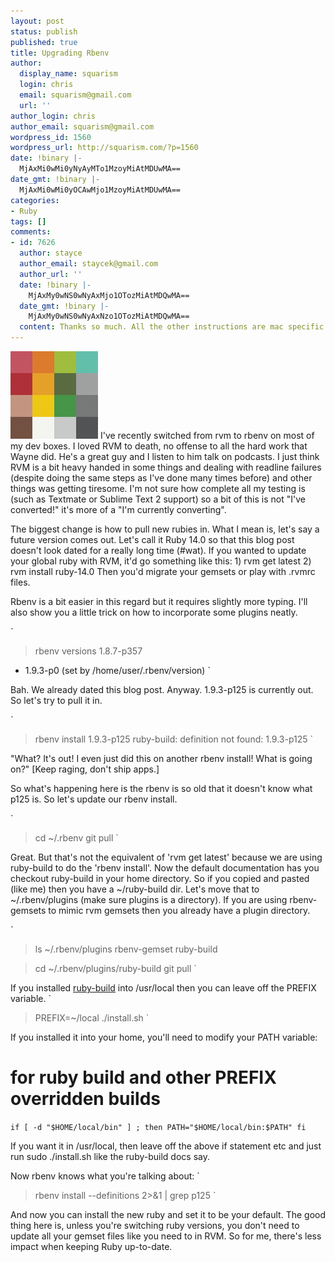 ```yaml
---
layout: post
status: publish
published: true
title: Upgrading Rbenv
author:
  display_name: squarism
  login: chris
  email: squarism@gmail.com
  url: ''
author_login: chris
author_email: squarism@gmail.com
wordpress_id: 1560
wordpress_url: http://squarism.com/?p=1560
date: !binary |-
  MjAxMi0wMi0yNyAyMTo1MzoyMiAtMDUwMA==
date_gmt: !binary |-
  MjAxMi0wMi0yOCAwMjo1MzoyMiAtMDUwMA==
categories:
- Ruby
tags: []
comments:
- id: 7626
  author: stayce
  author_email: staycek@gmail.com
  author_url: ''
  date: !binary |-
    MjAxMy0wNS0wNyAxMjo1OTozMiAtMDQwMA==
  date_gmt: !binary |-
    MjAxMy0wNS0wNyAxNzo1OTozMiAtMDQwMA==
  content: Thanks so much. All the other instructions are mac specific.
---
```

![](/uploads/2012/02/rbenv.png "rbenv")
I've recently switched from rvm to rbenv on most of my dev boxes.  I loved RVM to death, no offense to all the hard work that Wayne did.  He's a great guy and I listen to him talk on podcasts.  I just think RVM is a bit heavy handed in some things and dealing with readline failures (despite doing the same steps as I've done many times before) and other things was getting tiresome.  I'm not sure how complete all my testing is (such as Textmate or Sublime Text 2 support) so a bit of this is not "I've converted!" it's more of a "I'm currently converting".

The biggest change is how to pull new rubies in.  What I mean is, let's say a future version comes out.  Let's call it Ruby 14.0 so that this blog post doesn't look dated for a really long time (#wat).  If you wanted to update your global ruby with RVM, it'd go something like this: 1) rvm get latest 2) rvm install ruby-14.0  Then you'd migrate your gemsets or play with .rvmrc files.

Rbenv is a bit easier in this regard but it requires slightly more typing.  I'll also show you a little trick on how to incorporate some plugins neatly.

`
> rbenv versions
  1.8.7-p357
* 1.9.3-p0 (set by /home/user/.rbenv/version)
`

Bah.  We already dated this blog post.  Anyway.  1.9.3-p125 is currently out.  So let's try to pull it in.

`
> rbenv install 1.9.3-p125
ruby-build: definition not found: 1.9.3-p125
`

"What?  It's out!  I even just did this on another rbenv install!  What is going on?"
[Keep raging, don't ship apps.]

So what's happening here is the rbenv is so old that it doesn't know what p125 is.  So let's update our rbenv install.

`
> cd ~/.rbenv
> git pull
`

Great.  But that's not the equivalent of 'rvm get latest' because we are using ruby-build to do the 'rbenv install'.  Now the default documentation has you checkout ruby-build in your home directory.  So if you copied and pasted (like me) then you have a ~/ruby-build dir.  Let's move that to ~/.rbenv/plugins (make sure plugins is a directory).  If you are using rbenv-gemsets to mimic rvm gemsets then you already have a plugin directory.

`
> ls ~/.rbenv/plugins
rbenv-gemset  ruby-build

> cd ~/.rbenv/plugins/ruby-build
git pull
`

If you installed [ruby-build](https://github.com/sstephenson/ruby-build) into /usr/local then you can leave off the PREFIX variable.
`
> PREFIX=~/local ./install.sh
`

If you installed it into your home, you'll need to modify your PATH variable:
# for ruby build and other PREFIX overridden builds
`
if [ -d "$HOME/local/bin" ] ; then
    PATH="$HOME/local/bin:$PATH"
fi
`

If you want it in /usr/local, then leave off the above if statement etc and just run sudo ./install.sh like the ruby-build docs say.

Now rbenv knows what you're talking about:
`
> rbenv install --definitions 2>&1 | grep p125
`

And now you can install the new ruby and set it to be your default.  The good thing here is, unless you're switching ruby versions, you don't need to update all your gemset files like you need to in RVM.  So for me, there's less impact when keeping Ruby up-to-date.